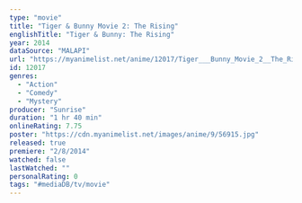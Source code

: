 ```yaml
---
type: "movie"
title: "Tiger & Bunny Movie 2: The Rising"
englishTitle: "Tiger & Bunny: The Rising"
year: 2014
dataSource: "MALAPI"
url: "https://myanimelist.net/anime/12017/Tiger___Bunny_Movie_2__The_Rising"
id: 12017
genres: 
  - "Action"
  - "Comedy"
  - "Mystery"
producer: "Sunrise"
duration: "1 hr 40 min"
onlineRating: 7.75
poster: "https://cdn.myanimelist.net/images/anime/9/56915.jpg"
released: true
premiere: "2/8/2014"
watched: false
lastWatched: ""
personalRating: 0
tags: "#mediaDB/tv/movie"
---
```

